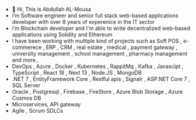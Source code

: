 - 👋 Hi, This is Abdullah AL-Mousa
- I’m Software engineer and senior full stack web-based applications developer with over 8 years of experenice in the IT sector
- I’m Blockchain developer and I'm able to write decentralized web-based applications using Solidity and Ethereum
- I have been working with multiple kind of projects such as  Soft POS , e-commerece , ERP , CRM , real estate , medical , payment gateway , university management , 
  school management , pharmacy management and more.. 
-  DevOps , Azure , Docker , Kubernetes , RappitMq , Kafka , Javascipt , TypeScript , React 18 , Next 13 , Node.JS , MongoDB
- .NET 7 , EntityFramework Core , Restful apis , Signalr , ASP.NET Core 7 , SQL Server
- Oracle , Postgresql , Firebase , FireStore , Azure Blob Storage ,  Azure Cosmos DB
- Microservices, API gateway
- Agile , Scrum SDLCs
  

 
